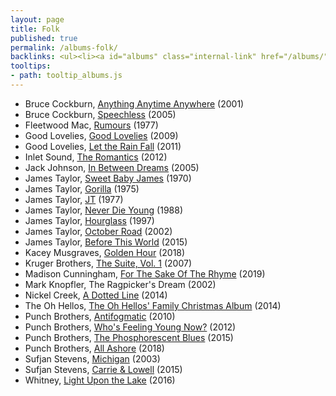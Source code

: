 ```yaml
---
layout: page
title: Folk
published: true
permalink: /albums-folk/
backlinks: <ul><li><a id="albums" class="internal-link" href="/albums/">Albums</a></li></ul>
tooltips: 
- path: tooltip_albums.js
---
```


* Bruce Cockburn, [Anything Anytime Anywhere](https://open.spotify.com/album/2SPw42NwLiAzaaFa8qly2H?si=CuH6k5dZT1GbObJ2E-unjQ) (2001)
* Bruce Cockburn, [Speechless](https://open.spotify.com/album/4YDbl2wUdoTpyErcBzIS74?si=Xobu3VNmTrS0lH5zNlnR1Q) (2005)
* Fleetwood Mac, [Rumours](https://open.spotify.com/album/1bt6q2SruMsBtcerNVtpZB?si=b5BrvrMOSzyZg1r1HlQ3zw) (1977)
* Good Lovelies, [Good Lovelies](https://open.spotify.com/album/4X2thudi8pVWirzLK7Vcxx?si=bmLpdpTrT5-tRFRJiP2faQ) (2009)
* Good Lovelies, [Let the Rain Fall](https://open.spotify.com/album/70UM6omLuSAURe4aJW2zOZ?si=JqDo-mE4Rh6MigdkZZ8flw) (2011)
* Inlet Sound, [The Romantics](https://open.spotify.com/album/3U43E56TUQJ4PquiPwRtoP?si=V7us3KLVTuGRCTupSOhZNw) (2012)
* Jack Johnson, [In Between Dreams](https://open.spotify.com/album/7tTc46dNdE6GGuiQsssWxo?si=wRHZna_HQb-966mnU8CnKA) (2005)
* James Taylor, [Sweet Baby James](https://open.spotify.com/album/1HiG0ukRmFPN13EVcf98Jx?si=bgfHS7ALTZelMsFh6ZzHgQ) (1970)
* James Taylor, [Gorilla](https://open.spotify.com/album/0x491s63vRDvG25x2Fzrny?si=HuXRNgY2TZ2u5kCcx0d5oQ) (1975)
* James Taylor, [JT](https://open.spotify.com/album/0Pbc9Jq12a47mQ1z9yIuhn?si=wmEoK4POTTmGP4QNI6pf1A) (1977)
* James Taylor, [Never Die Young](https://open.spotify.com/album/1j6fH6Wu4ROhcOYAYpjiUt?si=R3WWcr6TR4KDmr2M7KL6Ew) (1988)
* James Taylor, [Hourglass](https://open.spotify.com/album/3E7Sj3kKbxY1Tsp7U0SKQi?si=s-Dvc9uJTfi_LD8gEw43Tw) (1997)
* James Taylor, [October Road](https://open.spotify.com/album/3RHJNmuwD0fnwccBv2HTif?si=H8YV4IUUSDSv73gzQ5nNrg) (2002)
* James Taylor, [Before This World](https://open.spotify.com/album/2pmZbxvc1ysu9pddrpAZe9?si=eQT35ZAjTuGu_w9B0hEgBg) (2015)
* Kacey Musgraves, [Golden Hour](https://open.spotify.com/album/7f6xPqyaolTiziKf5R5Z0c?si=i-rInECPTweIcNcIOA7BWA) (2018)
* Kruger Brothers, [The Suite, Vol. 1](https://open.spotify.com/album/1xOSi0H9sG36iZQl0xTK5i?si=CugiQvXyQOuoFboE2dq0aQ) (2007)
* Madison Cunningham, [For The Sake Of The Rhyme](https://open.spotify.com/album/4BaN7uc9vzyOberlO92BRR?si=EujReBtBSvS-JMK84sQWKw) (2019)
* Mark Knopfler, The Ragpicker's Dream (2002)
* Nickel Creek, [A Dotted Line](https://open.spotify.com/album/3ujidZyCiCruwocS0bDmt2?si=92OqO1tUQOG1gurroMneag) (2014)
* The Oh Hellos, [The Oh Hellos' Family Christmas Album](https://open.spotify.com/album/1cv8WBFQPnstQvRZgg2Bw4?si=zxVGfpujRr-Y8yRTp7Txhg) (2014)
* Punch Brothers, [Antifogmatic](https://open.spotify.com/album/2C37EWVmuBXjXqxhGwJM5c?si=5_L91HKvRv-Eq8LHNPBTNA) (2010)
* Punch Brothers, [Who's Feeling Young Now?](https://open.spotify.com/album/6RknB2bw00sWWLJms0MiR3?si=d8H4vsi6R72-qKVyyCpuOQ) (2012)
* Punch Brothers, [The Phosphorescent Blues](https://open.spotify.com/album/3cdqpjwuTvDeLe3RYIGb0j?si=_xBljwLPTXyXBDCACyyRuw) (2015)
* Punch Brothers, [All Ashore](https://open.spotify.com/album/2Jx5MfwDujgz2rFFDVocYl?si=9rEN_GAMQceDAiNeW8jLsQ) (2018)
* Sufjan Stevens, [Michigan](https://open.spotify.com/album/4mIfqTE8DOnFRFWUQH02Og?si=K5mvYestSFKMZJH83CueEg) (2003)
* Sufjan Stevens, [Carrie & Lowell](https://open.spotify.com/album/0U8DeqqKDgIhIiWOdqiQXE?si=fGvmPvkXQHOr9QUTLfz3dg) (2015)
* Whitney, [Light Upon the Lake](https://open.spotify.com/album/5yMCA6HdFAeL1aqUjxO3MO?si=bNrn_4-9TIecYoINCg8PHQ) (2016)
